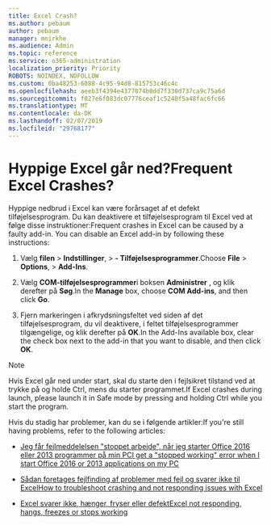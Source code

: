 ```yaml
---
title: Excel Crash?
ms.author: pebaum
author: pebaum
manager: mnirkhe
ms.audience: Admin
ms.topic: reference
ms.service: o365-administration
localization_priority: Priority
ROBOTS: NOINDEX, NOFOLLOW
ms.custom: 0ba48253-6088-4c95-94d8-815753c46c4c
ms.openlocfilehash: aeeb3f4394e4377074b0dd7f330d737ca9c75a6d
ms.sourcegitcommit: f027e6f083dc07776ceaf1c5240f5a48fac6fc66
ms.translationtype: MT
ms.contentlocale: da-DK
ms.lasthandoff: 02/07/2019
ms.locfileid: "29768177"
---
```

# <a name="frequent-excel-crashes"></a><span data-ttu-id="bd358-102">Hyppige Excel går ned?</span><span class="sxs-lookup"><span data-stu-id="bd358-102">Frequent Excel Crashes?</span></span>

<span data-ttu-id="bd358-p101">Hyppige nedbrud i Excel kan være forårsaget af et defekt tilføjelsesprogram. Du kan deaktivere et tilføjelsesprogram til Excel ved at følge disse instruktioner:</span><span class="sxs-lookup"><span data-stu-id="bd358-p101">Frequent crashes in Excel can be caused by a faulty add-in. You can disable an Excel add-in by following these instructions:</span></span>
  
1. <span data-ttu-id="bd358-105">Vælg **filen** \> **Indstillinger**, \> **- Tilføjelsesprogrammer**.</span><span class="sxs-lookup"><span data-stu-id="bd358-105">Choose **File** \> **Options**, \> **Add-Ins**.</span></span>
    
2. <span data-ttu-id="bd358-106">Vælg **COM-tilføjelsesprogrammer**i boksen **Administrer** , og klik derefter på **Søg**.</span><span class="sxs-lookup"><span data-stu-id="bd358-106">In the **Manage** box, choose **COM Add-ins**, and then click **Go**.</span></span>
    
3. <span data-ttu-id="bd358-107">Fjern markeringen i afkrydsningsfeltet ved siden af det tilføjelsesprogram, du vil deaktivere, i feltet tilføjelsesprogrammer tilgængelige, og klik derefter på **OK**.</span><span class="sxs-lookup"><span data-stu-id="bd358-107">In the Add-Ins available box, clear the check box next to the add-in that you want to disable, and then click **OK**.</span></span>
    
> [!NOTE]
> <span data-ttu-id="bd358-108">Hvis Excel går ned under start, skal du starte den i fejlsikret tilstand ved at trykke på og holde Ctrl, mens du starter programmet.</span><span class="sxs-lookup"><span data-stu-id="bd358-108">If Excel crashes during launch, please launch it in Safe mode by pressing and holding Ctrl while you start the program.</span></span> 
  
<span data-ttu-id="bd358-109">Hvis du stadig har problemer, kan du se i følgende artikler:</span><span class="sxs-lookup"><span data-stu-id="bd358-109">If you're still having problems, refer to the following articles:</span></span>
  
- [<span data-ttu-id="bd358-110">Jeg får fejlmeddelelsen "stoppet arbejde", når jeg starter Office 2016 eller 2013 programmer på min PC</span><span class="sxs-lookup"><span data-stu-id="bd358-110">I get a "stopped working" error when I start Office 2016 or 2013 applications on my PC</span></span>](https://support.office.com/article/52bd7985-4e99-4a35-84c8-2d9b8301a2fa.aspx)
    
- [<span data-ttu-id="bd358-111">Sådan foretages fejlfinding af problemer med fejl og svarer ikke til Excel</span><span class="sxs-lookup"><span data-stu-id="bd358-111">How to troubleshoot crashing and not responding issues with Excel</span></span>](https://support.microsoft.com/help/2758592/how-to-troubleshoot-crashing-and-not-responding-issues-with-excel)
    
- [<span data-ttu-id="bd358-112">Excel svarer ikke, hænger, fryser eller defekt</span><span class="sxs-lookup"><span data-stu-id="bd358-112">Excel not responding, hangs, freezes or stops working</span></span>](https://support.office.com/article/37e7d3c9-9e84-40bf-a805-4ca6853a1ff4.aspx)
    
